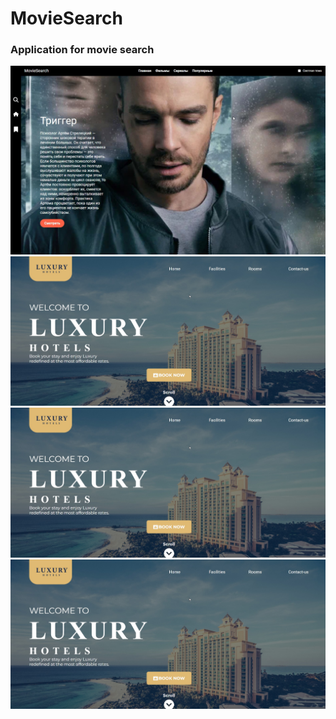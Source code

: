 <h1>MovieSearch</h1>
<h3>Application for movie search</h3>

![Screenshoot](https://github.com/JuliaAris/Movie_search_master-1/blob/main/src/img/movie_search_screens/screen1.jpg?raw=true)
![Screenshoot](https://github.com/JuliaAris/Luxury-Hotel/blob/4c4d7935be6ebdc88346918f28e32eb7ba0df0ff/first_screen.jpg)
![Screenshoot](https://github.com/JuliaAris/Luxury-Hotel/blob/4c4d7935be6ebdc88346918f28e32eb7ba0df0ff/first_screen.jpg)
![Screenshoot](https://github.com/JuliaAris/Luxury-Hotel/blob/4c4d7935be6ebdc88346918f28e32eb7ba0df0ff/first_screen.jpg)
